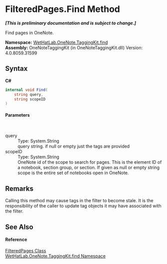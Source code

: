 # FilteredPages.Find Method 
 _**\[This is preliminary documentation and is subject to change.\]**_

Find pages in OneNote.

**Namespace:**&nbsp;<a href="0e3a8efd-07d2-1709-b1cd-709153222081">WetHatLab.OneNote.TaggingKit.find</a><br />**Assembly:**&nbsp;OneNoteTaggingKit (in OneNoteTaggingKit.dll) Version: 4.0.8059.31599

## Syntax

**C#**<br />
``` C#
internal void Find(
	string query,
	string scopeID
)
```


#### Parameters
&nbsp;<dl><dt>query</dt><dd>Type: System.String<br />query string. if null or empty just the tags are provided</dd><dt>scopeID</dt><dd>Type: System.String<br />OneNote id of the scope to search for pages. This is the element ID of a notebook, section group, or section. If given as null or empty string scope is the entire set of notebooks open in OneNote.</dd></dl>

## Remarks
Calling this method may cause tags in the filter to become stale. It is the responsibility of the caller to update tag objects it may have associated with the filter.

## See Also


#### Reference
<a href="7f546c1f-e562-e088-88e0-8a854b71cada">FilteredPages Class</a><br /><a href="0e3a8efd-07d2-1709-b1cd-709153222081">WetHatLab.OneNote.TaggingKit.find Namespace</a><br />